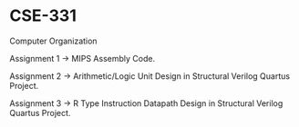 # CSE-331
Computer Organization

Assignment 1 -> MIPS Assembly Code.

Assignment 2 -> Arithmetic/Logic Unit Design in Structural Verilog Quartus Project.

Assignment 3 -> R Type Instruction Datapath Design in Structural Verilog Quartus Project.
